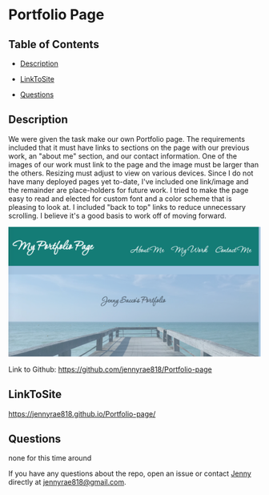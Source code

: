 # Portfolio Page 
## <Project Portfolio>

## Table of Contents 

* [Description](#description)

* [LinkToSite](#LinkToSite)

* [Questions](#questions)

## Description

We were given the task make our own Portfolio page. The requirements included that it must have links to sections on the page with our previous work, an "about me" section, and our contact information. One of the images of our work must link to the page and the image must be larger than the others. Resizing must adjust to view on various devices. Since I do not have many deployed pages yet to-date, I've included one link/image and the remainder are place-holders for future work. I tried to make the page easy to read and elected for custom font and a color scheme that is pleasing to look at. I included "back to top" links to reduce unnecessary scrolling. I believe it's a good basis to work off of moving forward. 


![Screen Shot 2022 Jan 04 at 12 05 12 PM](screenshot.png)

Link to Github: https://github.com/jennyrae818/Portfolio-page


## LinkToSite
https://jennyrae818.github.io/Portfolio-page/


## Questions
none for this time around 

If you have any questions about the repo, open an issue or contact [Jenny](undefined) directly at jennyrae818@gmail.com.
